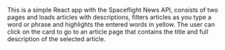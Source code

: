 This is a simple React app with the Spaceflight News API, consists of two pages and loads articles with descriptions, filters articles as you type a word or phrase and highlights the entered words in yellow. The user can click on the card to go to an article page that contains the title and full description of the selected article.
